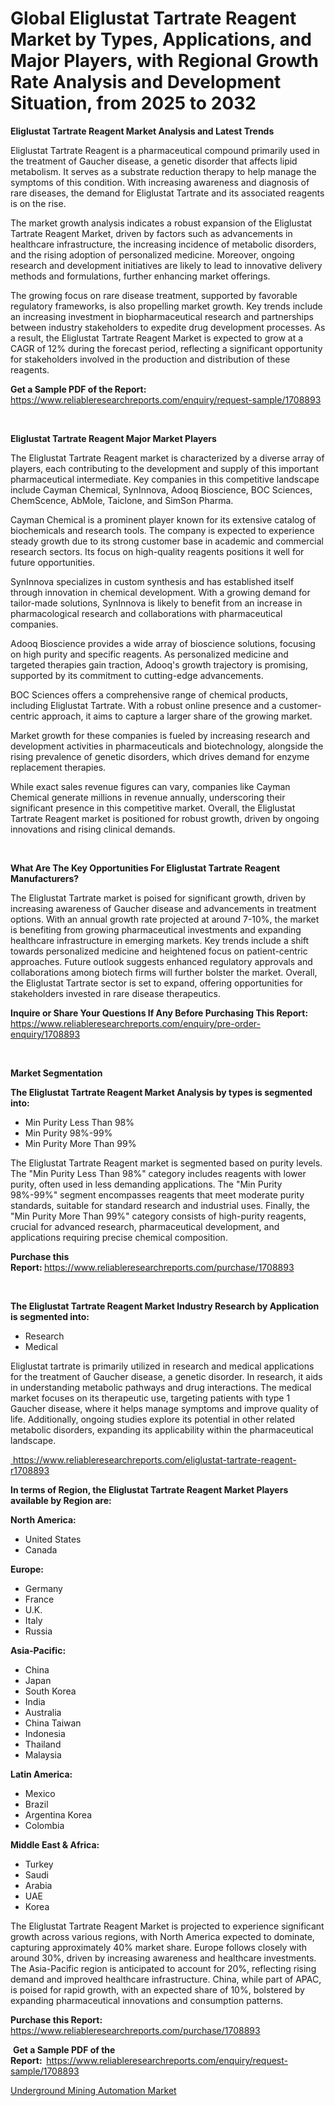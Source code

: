 <p><h1>Global Eliglustat Tartrate Reagent Market by Types, Applications, and Major Players, with Regional Growth Rate Analysis and Development Situation, from 2025 to 2032</h1></p><p><strong>Eliglustat Tartrate Reagent Market Analysis and Latest Trends</strong></p>
<p><p>Eliglustat Tartrate Reagent is a pharmaceutical compound primarily used in the treatment of Gaucher disease, a genetic disorder that affects lipid metabolism. It serves as a substrate reduction therapy to help manage the symptoms of this condition. With increasing awareness and diagnosis of rare diseases, the demand for Eliglustat Tartrate and its associated reagents is on the rise.</p><p>The market growth analysis indicates a robust expansion of the Eliglustat Tartrate Reagent Market, driven by factors such as advancements in healthcare infrastructure, the increasing incidence of metabolic disorders, and the rising adoption of personalized medicine. Moreover, ongoing research and development initiatives are likely to lead to innovative delivery methods and formulations, further enhancing market offerings.</p><p>The growing focus on rare disease treatment, supported by favorable regulatory frameworks, is also propelling market growth. Key trends include an increasing investment in biopharmaceutical research and partnerships between industry stakeholders to expedite drug development processes. As a result, the Eliglustat Tartrate Reagent Market is expected to grow at a CAGR of 12% during the forecast period, reflecting a significant opportunity for stakeholders involved in the production and distribution of these reagents.</p></p>
<p><strong>Get a Sample PDF of the Report:&nbsp;</strong> <a href="https://www.reliableresearchreports.com/enquiry/request-sample/1708893?utm_campaign=2802&utm_medium=2&utm_source=Github&utm_content=ia&utm_term=27032025&utm_id=eliglustat-tartrate-reagent">https://www.reliableresearchreports.com/enquiry/request-sample/1708893</a></p>
<p>&nbsp;</p>
<p><strong>Eliglustat Tartrate Reagent Major Market Players</strong></p>
<p><p>The Eliglustat Tartrate Reagent market is characterized by a diverse array of players, each contributing to the development and supply of this important pharmaceutical intermediate. Key companies in this competitive landscape include Cayman Chemical, SynInnova, Adooq Bioscience, BOC Sciences, ChemScence, AbMole, Taiclone, and SimSon Pharma.</p><p>Cayman Chemical is a prominent player known for its extensive catalog of biochemicals and research tools. The company is expected to experience steady growth due to its strong customer base in academic and commercial research sectors. Its focus on high-quality reagents positions it well for future opportunities.</p><p>SynInnova specializes in custom synthesis and has established itself through innovation in chemical development. With a growing demand for tailor-made solutions, SynInnova is likely to benefit from an increase in pharmacological research and collaborations with pharmaceutical companies. </p><p>Adooq Bioscience provides a wide array of bioscience solutions, focusing on high purity and specific reagents. As personalized medicine and targeted therapies gain traction, Adooq's growth trajectory is promising, supported by its commitment to cutting-edge advancements.</p><p>BOC Sciences offers a comprehensive range of chemical products, including Eliglustat Tartrate. With a robust online presence and a customer-centric approach, it aims to capture a larger share of the growing market.</p><p>Market growth for these companies is fueled by increasing research and development activities in pharmaceuticals and biotechnology, alongside the rising prevalence of genetic disorders, which drives demand for enzyme replacement therapies. </p><p>While exact sales revenue figures can vary, companies like Cayman Chemical generate millions in revenue annually, underscoring their significant presence in this competitive market. Overall, the Eliglustat Tartrate Reagent market is positioned for robust growth, driven by ongoing innovations and rising clinical demands.</p></p>
<p>&nbsp;</p>
<p><strong>What Are The Key Opportunities For Eliglustat Tartrate Reagent Manufacturers?</strong></p>
<p><p>The Eliglustat Tartrate market is poised for significant growth, driven by increasing awareness of Gaucher disease and advancements in treatment options. With an annual growth rate projected at around 7-10%, the market is benefiting from growing pharmaceutical investments and expanding healthcare infrastructure in emerging markets. Key trends include a shift towards personalized medicine and heightened focus on patient-centric approaches. Future outlook suggests enhanced regulatory approvals and collaborations among biotech firms will further bolster the market. Overall, the Eliglustat Tartrate sector is set to expand, offering opportunities for stakeholders invested in rare disease therapeutics.</p></p>
<p><strong>Inquire or Share Your Questions If Any Before Purchasing This Report:</strong> <a href="https://www.reliableresearchreports.com/enquiry/pre-order-enquiry/1708893?utm_campaign=2802&utm_medium=2&utm_source=Github&utm_content=ia&utm_term=27032025&utm_id=eliglustat-tartrate-reagent">https://www.reliableresearchreports.com/enquiry/pre-order-enquiry/1708893</a></p>
<p>&nbsp;</p>
<p><strong>Market Segmentation</strong></p>
<p><strong>The Eliglustat Tartrate Reagent Market Analysis by types is segmented into:</strong></p>
<p><ul><li>Min Purity Less Than 98%</li><li>Min Purity 98%-99%</li><li>Min Purity More Than 99%</li></ul></p>
<p><p>The Eliglustat Tartrate Reagent market is segmented based on purity levels. The "Min Purity Less Than 98%" category includes reagents with lower purity, often used in less demanding applications. The "Min Purity 98%-99%" segment encompasses reagents that meet moderate purity standards, suitable for standard research and industrial uses. Finally, the "Min Purity More Than 99%" category consists of high-purity reagents, crucial for advanced research, pharmaceutical development, and applications requiring precise chemical composition.</p></p>
<p><strong>Purchase this Report:&nbsp;</strong><a href="https://www.reliableresearchreports.com/purchase/1708893?utm_campaign=2802&utm_medium=2&utm_source=Github&utm_content=ia&utm_term=27032025&utm_id=eliglustat-tartrate-reagent">https://www.reliableresearchreports.com/purchase/1708893</a></p>
<p>&nbsp;</p>
<p><strong>The Eliglustat Tartrate Reagent Market Industry Research by Application is segmented into:</strong></p>
<p><ul><li>Research</li><li>Medical</li></ul></p>
<p><p>Eliglustat tartrate is primarily utilized in research and medical applications for the treatment of Gaucher disease, a genetic disorder. In research, it aids in understanding metabolic pathways and drug interactions. The medical market focuses on its therapeutic use, targeting patients with type 1 Gaucher disease, where it helps manage symptoms and improve quality of life. Additionally, ongoing studies explore its potential in other related metabolic disorders, expanding its applicability within the pharmaceutical landscape.</p></p>
<p><a href="https://www.reliableresearchreports.com/eliglustat-tartrate-reagent-r1708893?utm_campaign=2802&utm_medium=2&utm_source=Github&utm_content=ia&utm_term=27032025&utm_id=eliglustat-tartrate-reagent">&nbsp;https://www.reliableresearchreports.com/eliglustat-tartrate-reagent-r1708893</a></p>
<p><strong>In terms of Region, the Eliglustat Tartrate Reagent Market Players available by Region are:</strong></p>
<p>
    <p> <strong> North America: </strong>
        <ul>
            <li>United States</li>
            <li>Canada</li>
        </ul>
        </p> 
    <p> <strong> Europe: </strong>
        <ul>
            <li>Germany</li>
            <li>France</li>
            <li>U.K.</li>
            <li>Italy</li>
            <li>Russia</li>
        </ul>
        </p> 
    <p> <strong> Asia-Pacific: </strong>
        <ul>
            <li>China</li>
            <li>Japan</li>
            <li>South Korea</li>
            <li>India</li>
            <li>Australia</li>
            <li>China Taiwan</li>
            <li>Indonesia</li>
            <li>Thailand</li>
            <li>Malaysia</li>
        </ul>
        </p> 
    <p> <strong> Latin America: </strong>
        <ul>
            <li>Mexico</li>
            <li>Brazil</li>
            <li>Argentina Korea</li>
            <li>Colombia</li>
        </ul>
        </p> 
    <p> <strong> Middle East & Africa: </strong>
        <ul>
            <li>Turkey</li>
            <li>Saudi</li>
            <li>Arabia</li>
            <li>UAE</li>
            <li>Korea</li>
        </ul>
    </p>
    </p>
<p><p>The Eliglustat Tartrate Reagent Market is projected to experience significant growth across various regions, with North America expected to dominate, capturing approximately 40% market share. Europe follows closely with around 30%, driven by increasing awareness and healthcare investments. The Asia-Pacific region is anticipated to account for 20%, reflecting rising demand and improved healthcare infrastructure. China, while part of APAC, is poised for rapid growth, with an expected share of 10%, bolstered by expanding pharmaceutical innovations and consumption patterns.</p></p>
<p><strong>Purchase this Report: </strong><a href="https://www.reliableresearchreports.com/purchase/1708893?utm_campaign=2802&utm_medium=2&utm_source=Github&utm_content=ia&utm_term=27032025&utm_id=eliglustat-tartrate-reagent">https://www.reliableresearchreports.com/purchase/1708893</a></p>
<p>&nbsp;<strong>Get a Sample PDF of the Report:&nbsp;&nbsp;</strong><a href="https://www.reliableresearchreports.com/enquiry/request-sample/1708893?utm_campaign=2802&utm_medium=2&utm_source=Github&utm_content=ia&utm_term=27032025&utm_id=eliglustat-tartrate-reagent">https://www.reliableresearchreports.com/enquiry/request-sample/1708893</a></p>
<p><strong></strong></p>
<p><p><a href="https://github.com/fabinbuddygc/Market-Research-Report-List-1/blob/main/underground-mining-automation-market.md?utm_campaign=2802&utm_medium=2&utm_source=Github&utm_content=ia&utm_term=27032025&utm_id=eliglustat-tartrate-reagent">Underground Mining Automation Market</a></p></p>
